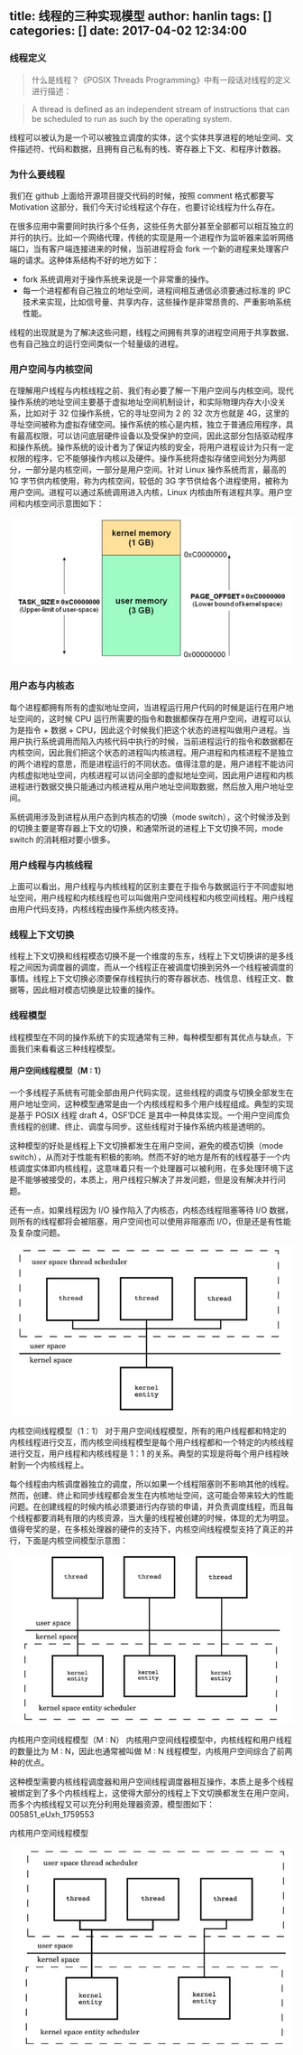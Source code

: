 title: 线程的三种实现模型
author: hanlin
tags: []
categories: []
date: 2017-04-02 12:34:00
---
### 线程定义
>什么是线程？《POSIX Threads Programming》中有一段话对线程的定义进行描述：

>A thread is defined as an independent stream of instructions that can be scheduled to run as such by the operating system.

线程可以被认为是一个可以被独立调度的实体，这个实体共享进程的地址空间、文件描述符、代码和数据，且拥有自己私有的栈、寄存器上下文、和程序计数器。

### 为什么要线程
我们在 github 上面给开源项目提交代码的时候，按照 comment 格式都要写 Motivation 这部分，我们今天讨论线程这个存在，也要讨论线程为什么存在。

在很多应用中需要同时执行多个任务，这些任务大部分甚至全部都可以相互独立的并行的执行。比如一个网络代理，传统的实现是用一个进程作为监听器来监听网络端口，当有客户端连接进来的时候，当前进程将会 fork 一个新的进程来处理客户端的请求。这种体系结构不好的地方如下：

* fork 系统调用对于操作系统来说是一个非常重的操作。
* 每一个进程都有自己独立的地址空间，进程间相互通信必须要通过标准的 IPC 技术来实现，比如信号量、共享内存，这些操作是非常昂贵的、严重影响系统性能。

线程的出现就是为了解决这些问题，线程之间拥有共享的进程空间用于共享数据、也有自己独立的运行空间类似一个轻量级的进程。

### 用户空间与内核空间
在理解用户线程与内核线程之前、我们有必要了解一下用户空间与内核空间。现代操作系统的地址空间主要基于虚拟地址空间机制设计，和实际物理内存大小没关系，比如对于 32 位操作系统，它的寻址空间为 2 的 32 次方也就是 4G，这里的寻址空间被称为虚拟存储空间。操作系统的核心是内核，独立于普通应用程序，具有最高权限，可以访问底层硬件设备以及受保护的空间，因此这部分包括驱动程序和操作系统。操作系统的设计者为了保证内核的安全，将用户进程设计为只有一定权限的程序，它不能够操作内核以及硬件。操作系统将虚拟存储空间划分为两部分，一部分是内核空间，一部分是用户空间。针对 Linux 操作系统而言，最高的 1G 字节供内核使用，称为内核空间，较低的 3G 字节供给各个进程使用，被称为用户空间。进程可以通过系统调用进入内核，Linux 内核由所有进程共享。用户空间和内核空间示意图如下：

![upload successful](/images/image_threadsdafasdfsd.png)

### 用户态与内核态
每个进程都拥有所有的虚拟地址空间，当进程运行用户代码的时候是运行在用户地址空间的，这时候 CPU 运行所需要的指令和数据都保存在用户空间，进程可以认为是指令 + 数据 + CPU，因此这个时候我们把这个状态的进程叫做用户进程。当用户执行系统调用而陷入内核代码中执行的时候，当前进程运行的指令和数据都在内核空间，因此我们把这个状态的进程叫内核进程。用户进程和内核进程不是独立的两个进程的意思，而是进程运行的不同状态。值得注意的是，用户进程不能访问内核虚拟地址空间，内核进程可以访问全部的虚拟地址空间，因此用户进程和内核进程进行数据交换只能通过内核进程从用户地址空间取数据，然后放入用户地址空间。

系统调用涉及到进程从用户态到内核态的切换（mode switch），这个时候涉及到的切换主要是寄存器上下文的切换，和通常所说的进程上下文切换不同，mode switch 的消耗相对要小很多。

### 用户线程与内核线程
上面可以看出，用户线程与内核线程的区别主要在于指令与数据运行于不同虚拟地址空间，用户线程和内核线程也可以叫做用户空间线程和内核空间线程。用户线程由用户代码支持，内核线程由操作系统内核支持。

### 线程上下文切换
线程上下文切换和线程模态切换不是一个维度的东东，线程上下文切换讲的是多线程之间因为调度器的调度，而从一个线程正在被调度切换到另外一个线程被调度的事情。线程上下文切换必须要保存线程执行的寄存器状态、栈信息、线程正文、数据等，因此相对模态切换是比较重的操作。

### 线程模型
线程模型在不同的操作系统下的实现通常有三种，每种模型都有其优点与缺点，下面我们来看看这三种线程模型。

#### 用户空间线程模型（M : 1）
一个多线程子系统有可能全部由用户代码实现，这些线程的调度与切换全部发生在用户地址空间，这种模型通常是由一个内核线程和多个用户线程组成。典型的实现是基于 POSIX 线程 draft 4，OSF’DCE 是其中一种具体实现。一个用户空间库负责线程的创建、终止、调度与同步。这些线程对于操作系统内核是透明的。

这种模型的好处是线程上下文切换都发生在用户空间，避免的模态切换（mode switch），从而对于性能有积极的影响。然而不好的地方是所有的线程基于一个内核调度实体即内核线程，这意味着只有一个处理器可以被利用，在多处理环境下这是不能够被接受的，本质上，用户线程只解决了并发问题，但是没有解决并行问题。

还有一点，如果线程因为 I/O 操作陷入了内核态，内核态线程阻塞等待 I/O 数据，则所有的线程都将会被阻塞，用户空间也可以使用非阻塞而 I/O，但是还是有性能及复杂度问题。

![upload successful](/images/image_thread12dssfsdsaf.png)

内核空间线程模型（1：1）
对于用户空间线程模型，所有的用户线程都和特定的内核线程进行交互，而内核空间线程模型是每个用户线程都和一个特定的内核线程进行交互，用户线程和内核线程是 1：1 的关系。典型的实现是将每个用户线程映射到一个内核线程上。

每个线程由内核调度器独立的调度，所以如果一个线程阻塞则不影响其他的线程。然而，创建、终止和同步线程都会发生在内核地址空间，这可能会带来较大的性能问题。在创建线程的时候内核必须要进行内存锁的申请，并负责调度线程，而且每个线程都要消耗有限的内核资源，当大量的线程被创建的时候，体现的尤为明显。值得夸奖的是，在多核处理器的硬件的支持下，内核空间线程模型支持了真正的并行，下面是内核空间模型示意图：

![upload successful](/images/image_thread34sdfasdf.png)

内核用户空间线程模型（M : N）
内核用户空间线程模型中，内核线程和用户线程的数量比为 M : N，因此也通常被叫做 M : N 线程模型，内核用户空间综合了前两种的优点。

这种模型需要内核线程调度器和用户空间线程调度器相互操作，本质上是多个线程被绑定到了多个内核线程上，这使得大部分的线程上下文切换都发生在用户空间，而多个内核线程又可以充分利用处理器资源，模型图如下：005851_eUxh_1759553

内核用户空间线程模型

![upload successful](/images/image_thread46123123.png)